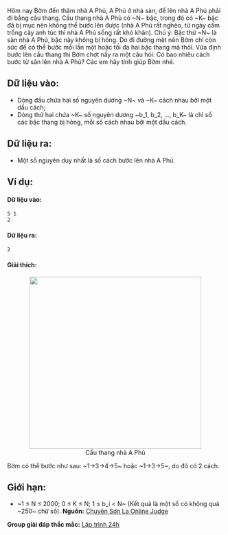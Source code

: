 Hôm nay Bờm đến thăm nhà A Phủ, A Phủ ở nhà sàn, để lên nhà A Phủ phải đi bằng cầu thang. Cầu thang nhà A Phủ có ~N~ bậc, trong đó có ~K~ bậc đã bị mục nên không thể bước lên được (nhà A Phủ rất nghèo, từ ngày cấm trồng cây anh túc thì nhà A Phủ sống rất khó khăn). Chú ý: Bậc thứ ~N~ là sàn nhà A Phủ, bậc này không bị hỏng. Do đi đường mệt nên Bờm chỉ còn sức để có thể bước mỗi lần một hoặc tối đa hai bậc thang mà thôi. Vừa định bước lên cầu thang thì Bờm chợt nầy ra một câu hỏi: Có bao nhiêu cách bước từ sân lên nhà A Phủ? Các em hãy tính giúp Bờm nhé.

## Dữ liệu vào:
- Dòng đầu chứa hai số nguyên dương ~N~ và ~K~ cách nhau bởi một dấu cách;
- Dòng thứ hai chứa ~K~ số nguyên dương ~b_1, b_2, …, b_K~ là chỉ số các bậc thang bị hỏng, mỗi số cách nhau bởi một dấu cách.

## Dữ liệu ra:
- Một số nguyên duy nhất là số cách bước lên nhà A Phủ.

## Ví dụ:
#### Dữ liệu vào:
```
5 1
2
```

#### Dữ liệu ra:
```
2
```

#### Giải thích:
 <center><img src="/images/problems/444/DPSTEPS.png" width=400px></center>
<center>Cầu thang nhà A Phủ</center>

Bờm có thể bước như sau: ~1→3→4→5~ hoặc ~1→3→5~, do đó có 2 cách.

## Giới hạn:
- ~1 ≤ N ≤ 2000; 0 ≤ K ≤ N; 1 ≤ b_i < N~ (Kết quả là một số có không quá ~250~ chữ số).
**Nguồn:** [Chuyên Sơn La Online Judge](http://csloj.ddns.net/)

**Group giải đáp thắc mắc:** [Lập trình 24h](https://www.facebook.com/groups/1386904321519984)